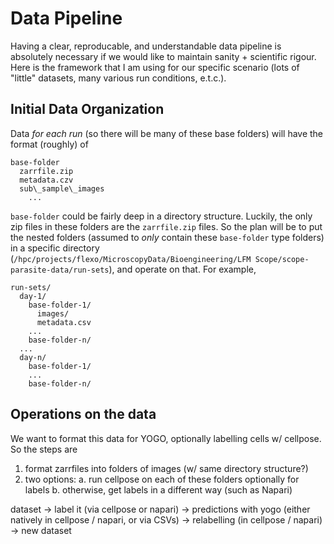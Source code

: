 # Data Pipeline

Having a clear, reproducable, and understandable data pipeline is absolutely necessary if we would like to maintain sanity + scientific rigour. Here is the framework that I am using for our specific scenario (lots of "little" datasets, many various run conditions, e.t.c.).

## Initial Data Organization

Data *for each run* (so there will be many of these base folders) will have the format (roughly) of

```
base-folder
  zarrfile.zip
  metadata.czv
  sub\_sample\_images
    ...
```

`base-folder` could be fairly deep in a directory structure. Luckily, the only zip files in these folders are the `zarrfile.zip` files. So the plan will be to put the nested folders (assumed to *only* contain these `base-folder` type folders) in a specific directory (`/hpc/projects/flexo/MicroscopyData/Bioengineering/LFM Scope/scope-parasite-data/run-sets`), and operate on that. For example,

```
run-sets/
  day-1/
    base-folder-1/
      images/
      metadata.csv
    ...
    base-folder-n/
  ...
  day-n/
    base-folder-1/
    ...
    base-folder-n/
```

## Operations on the data

We want to format this data for YOGO, optionally labelling cells w/ cellpose. So the steps are

1. format zarrfiles into folders of images (w/ same directory structure?)
2. two options:
  a. run cellpose on each of these folders optionally for labels
  b. otherwise, get labels in a different way (such as Napari)


dataset -> label it (via cellpose or napari) -> predictions with yogo (either natively in cellpose / napari, or via CSVs) -> relabelling (in cellpose / napari) -> new dataset

